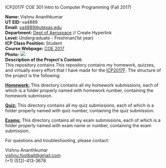 ICP2017F
COE 301 Intro to Computer Programming (Fall 2017)

**Name:** Vishnu Ananthkumar <br />
**UT EID:** va4889 <br />
**Email:** va4889@utexas.edu <br />
**Department:** [Dept of Aerospace](http://www.ae.utexas.edu) // Create Hyperlink <br />
**Level:** Undergraduate - Freshman(1st year) <br />
**ICP Class Position:** Student <br />
**Course Webpage:** [COE 2017](http://www.shahmoradi.org/ICP2017F) <br />
**Photo:** 
![](https://lh3.googleusercontent.com/-KiL3uoU5klo/AAAAAAAAAAI/AAAAAAAACqA/2ea-rQrstCE/s60-p-rw-no/photo.jpg) <br />
**Description of the Project's Content:** <br />
This repository contains This repository contains my homework, quizzes, and virtually every effort that I have made for the [ICP2017F](http://www.shahmoradi.org/ICP2017F/class). The structure of the project is the following: <br />

[**Homework:**](https://github.com/bomball/ICP2017F/tree/master/Homework)
This directory contains all my homework submissions, each of which is a folder properly named with homework number, containing the homework submission.

[**Quiz:**](https://github.com/bomball/ICP2017F/tree/master/Quiz)
This directory contains all my quiz submissions, each of which is a folder properly named with quiz number, containing the quiz submission.

[**Exams:**](https://github.com/bomball/ICP2017F/tree/master/Exam)
This directory contains all my exam submissions, each of which is a folder properly named with exam name or number, containing the exam submission.

For questions and troubleshooting, please contact:

Vishnu Ananthkumar <br />
vishnu.football@gmail.com <br />
(+1) (512)-413-3678
